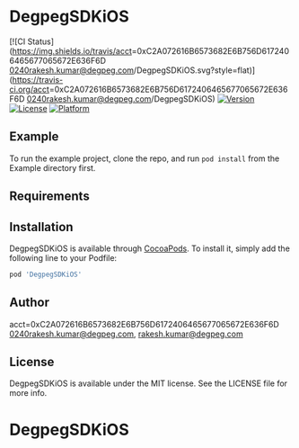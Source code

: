 # DegpegSDKiOS

[![CI Status](https://img.shields.io/travis/acct<blob>=0xC2A072616B6573682E6B756D6172406465677065672E636F6D  0240rakesh.kumar@degpeg.com/DegpegSDKiOS.svg?style=flat)](https://travis-ci.org/acct<blob>=0xC2A072616B6573682E6B756D6172406465677065672E636F6D  0240rakesh.kumar@degpeg.com/DegpegSDKiOS)
[![Version](https://img.shields.io/cocoapods/v/DegpegSDKiOS.svg?style=flat)](https://cocoapods.org/pods/DegpegSDKiOS)
[![License](https://img.shields.io/cocoapods/l/DegpegSDKiOS.svg?style=flat)](https://cocoapods.org/pods/DegpegSDKiOS)
[![Platform](https://img.shields.io/cocoapods/p/DegpegSDKiOS.svg?style=flat)](https://cocoapods.org/pods/DegpegSDKiOS)

## Example

To run the example project, clone the repo, and run `pod install` from the Example directory first.

## Requirements

## Installation

DegpegSDKiOS is available through [CocoaPods](https://cocoapods.org). To install
it, simply add the following line to your Podfile:

```ruby
pod 'DegpegSDKiOS'
```

## Author

acct<blob>=0xC2A072616B6573682E6B756D6172406465677065672E636F6D  0240rakesh.kumar@degpeg.com, rakesh.kumar@degpeg.com

## License

DegpegSDKiOS is available under the MIT license. See the LICENSE file for more info.
# DegpegSDKiOS
